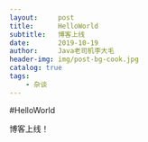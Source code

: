 ```yaml
---
layout:     post
title:      HelloWorld
subtitle:   博客上线
date:       2019-10-19
author:     Java老司机李大毛
header-img: img/post-bg-cook.jpg
catalog: true
tags:
    - 杂谈
---
```


#HelloWorld

博客上线！